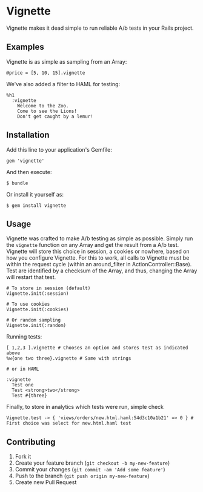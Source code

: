 # Vignette

Vignette makes it dead simple to run reliable A/b tests in your Rails project.

## Examples

Vignette is as simple as sampling from an Array:

    @price = [5, 10, 15].vignette

We've also added a filter to HAML for testing:

    %h1
      :vignette
        Welcome to the Zoo.
        Come to see the Lions!
        Don't get caught by a lemur!

## Installation

Add this line to your application's Gemfile:

    gem 'vignette'

And then execute:

    $ bundle

Or install it yourself as:

    $ gem install vignette

## Usage

Vignette was crafted to make A/b testing as simple as possible.  Simply run the `vignette` function on any Array and get the result from a A/b test.  Vignette will store this choice in session, a cookies or nowhere, based on how you configure Vignette.  For this to work, all calls to Vignette must be within the request cycle (within an around_filter in ActionController::Base).  Test are identified by a checksum of the Array, and thus, changing the Array will restart that test.
  
    # To store in session (default)
    Vignette.init(:session)

    # To use cookies
    Vignette.init(:cookies)

    # Or random sampling
    Vignette.init(:random)

Running tests:

    [ 1,2,3 ].vignette # Chooses an option and stores test as indicated above
    %w{one two three}.vignette # Same with strings

    # or in HAML

    :vignette
      Test one
      Test <strong>two</strong>
      Test #{three}

Finally, to store in analytics which tests were run, simple check

    Vignette.test -> { 'views/orders/new.html.haml:54d3c10a1b21' => 0 } # First choice was select for new.html.haml test

## Contributing

1. Fork it
2. Create your feature branch (`git checkout -b my-new-feature`)
3. Commit your changes (`git commit -am 'Add some feature'`)
4. Push to the branch (`git push origin my-new-feature`)
5. Create new Pull Request
